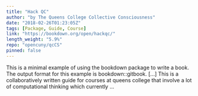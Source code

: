 ```yaml
---
title: "Hack QC"
author: "by The Queens College Collective Consciousness"
date: "2018-02-26T01:23:05Z"
tags: [Package, Guide, Course]
link: "https://bookdown.org/open/hackqc/"
length_weight: "5.9%"
repo: "opencuny/qcCS"
pinned: false
---
```


This is a minimal example of using the bookdown package to write a book. The output format for this example is bookdown::gitbook. [...] This is a collaboratively written guide for courses at queens college that involve a lot of computational thinking which currently ...
